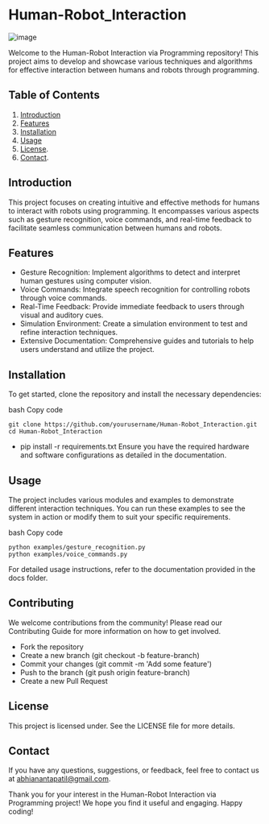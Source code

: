 # Human-Robot_Interaction

![image](https://github.com/patilabhi20/Human-Robot_interraction_via_Programming/assets/157373320/7be1b9fc-e2cd-47d7-a691-c3a814468052)

Welcome to the Human-Robot Interaction via Programming repository! This project aims to develop and showcase various techniques and algorithms for effective interaction between humans and robots through programming.

## Table of Contents

1. [Introduction](./introduction)
2. [Features](./Features)
4. [Installation](./Installation)
5. [Usage](./Usage)
6. [License](./License).
7. [Contact](./Contact).

## Introduction

This project focuses on creating intuitive and effective methods for humans to interact with robots using programming. It encompasses various aspects such as gesture recognition, voice commands, and real-time feedback to facilitate seamless communication between humans and robots.

## Features

* Gesture Recognition: Implement algorithms to detect and interpret human gestures using 
  computer vision.
* Voice Commands: Integrate speech recognition for controlling robots through voice commands.
* Real-Time Feedback: Provide immediate feedback to users through visual and auditory cues.
* Simulation Environment: Create a simulation environment to test and refine interaction 
  techniques.
* Extensive Documentation: Comprehensive guides and tutorials to help users understand and 
  utilize the project.

## Installation
To get started, clone the repository and install the necessary dependencies:

bash
Copy code
  ```
git clone https://github.com/yourusername/Human-Robot_Interaction.git
cd Human-Robot_Interaction
  ```
* pip install -r requirements.txt
Ensure you have the required hardware and software configurations as detailed in the documentation.

## Usage
The project includes various modules and examples to demonstrate different interaction techniques. You can run these examples to see the system in action or modify them to suit your specific requirements.

bash
Copy code
  ```
python examples/gesture_recognition.py
python examples/voice_commands.py
  ```
For detailed usage instructions, refer to the documentation provided in the docs folder.

## Contributing

We welcome contributions from the community! Please read our Contributing Guide for more information on how to get involved.

* Fork the repository
* Create a new branch (git checkout -b feature-branch)
* Commit your changes (git commit -m 'Add some feature')
* Push to the branch (git push origin feature-branch)
* Create a new Pull Request

## License

This project is licensed under. See the LICENSE file for more details.

## Contact

If you have any questions, suggestions, or feedback, feel free to contact us at abhianantapatil@gmail.com.

Thank you for your interest in the Human-Robot Interaction via Programming project! We hope you find it useful and engaging. Happy coding!
